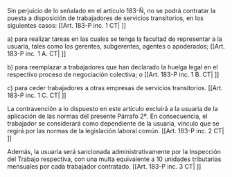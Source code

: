 Sin perjuicio de lo señalado en el artículo 183-Ñ, no se podrá contratar la puesta a disposición de trabajadores de servicios transitorios, en los siguientes casos: [[Art. 183-P inc. 1 CT| ]]

a) para realizar tareas en las cuales se tenga la facultad de representar a la usuaria, tales como los gerentes, subgerentes, agentes o apoderados; [[Art. 183-P inc. 1 A. CT| ]]

b) para reemplazar a trabajadores que han declarado la huelga legal en el respectivo proceso de negociación colectiva; o [[Art. 183-P inc. 1 B. CT| ]]

c) para ceder trabajadores a otras empresas de servicios transitorios. [[Art. 183-P inc. 1 C. CT| ]]

La contravención a lo dispuesto en este artículo excluirá a la usuaria de la aplicación de las normas del presente Párrafo 2º. En consecuencia, el trabajador se considerará como dependiente de la usuaria, vínculo que se regirá por las normas de la legislación laboral común. [[Art. 183-P inc. 2 CT| ]]

Además, la usuaria será sancionada administrativamente por la Inspección del Trabajo respectiva, con una multa equivalente a 10 unidades tributarias mensuales por cada trabajador contratado. [[Art. 183-P inc. 3 CT| ]]